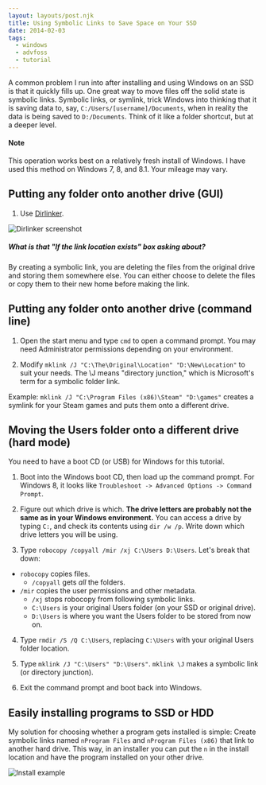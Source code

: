 ```yaml
---
layout: layouts/post.njk
title: Using Symbolic Links to Save Space on Your SSD
date: 2014-02-03
tags:
  - windows
  - advfoss
  - tutorial
---
```


A common problem I run into after installing and using Windows on an SSD is that it quickly fills up. One great way to move files off the solid state is symbolic links. Symbolic links, or symlink, trick Windows into thinking that it is saving data to, say, `C:/Users/[username]/Documents`, when in reality the data is being saved to `D:/Documents`. Think of it like a folder shortcut, but at a deeper level.

#### Note

This operation works best on a relatively fresh install of Windows. I have used this method on Windows 7, 8, and 8.1. Your mileage may vary.

## Putting any folder onto another drive (GUI)

1. Use [Dirlinker](http://dirlinker.codeplex.com/).

![Dirlinker screenshot](http://res.cloudinary.com/danieljost/image/upload/v1391452418/Capture_uzhrdx.png)

##### What is that "If the link location exists" box asking about?

By creating a symbolic link, you are deleting the files from the original drive and storing them somewhere else. You can either choose to delete the files or copy them to their new home before making the link.

## Putting any folder onto another drive (command line)

1. Open the start menu and type `cmd` to open a command prompt. You may need Administrator permissions depending on your environment.

2. Modify `mklink /J "C:\The\Original\Location" "D:\New\Location"` to suit your needs. The \J means "directory junction," which is Microsoft's term for a symbolic folder link.

Example: `mklink /J "C:\Program Files (x86)\Steam" "D:\games"` creates a symlink for your Steam games and puts them onto a different drive.

## Moving the Users folder onto a different drive (hard mode)

You need to have a boot CD (or USB) for Windows for this tutorial.

1. Boot into the Windows boot CD, then load up the command prompt. For Windows 8, it looks like `Troubleshoot -> Advanced Options -> Command Prompt`.

2. Figure out which drive is which. **The drive letters are probably not the same as in your Windows environment.** You can access a drive by typing `C:`, and check its contents using `dir /w /p`. Write down which drive letters you will be using.

3. Type `robocopy /copyall /mir /xj C:\Users D:\Users`. Let's break that down:

* `robocopy` copies files.
  * `/copyall` gets *all* the folders.
* `/mir` copies the user permissions and other metadata.
  * `/xj` stops robocopy from following symbolic links.
  * `C:\Users` is your original Users folder (on your SSD or original drive).
  * `D:\Users` is where you want the Users folder to be stored from now on.

4. Type `rmdir /S /Q C:\Users`, replacing `C:\Users` with your original Users folder location.

5. Type `mklink /J "C:\Users" "D:\Users"`. `mklink \J` makes a symbolic link (or directory junction).

6. Exit the command prompt and boot back into Windows.

## Easily installing programs to SSD or HDD

My solution for choosing whether a program gets installed is simple: Create symbolic links named `nProgram Files` and `nProgram Files (x86)` that link to another hard drive. This way, in an installer you can put the `n` in the install location and have the program installed on your other drive.

![Install example](http://res.cloudinary.com/danieljost/image/upload/v1391454816/cap2_lhzitj.png)
